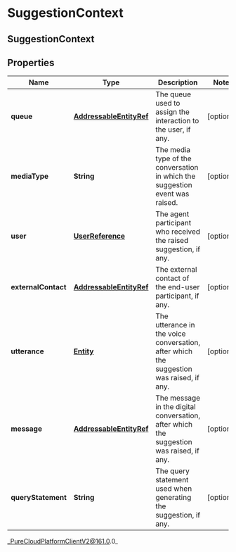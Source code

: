 # SuggestionContext

## SuggestionContext

## Properties

|Name | Type | Description | Notes|
|------------ | ------------- | ------------- | -------------|
| **queue** | [**AddressableEntityRef**](AddressableEntityRef) | The queue used to assign the interaction to the user, if any. | [optional] |
| **mediaType** | **String** | The media type of the conversation in which the suggestion event was raised. | [optional] |
| **user** | [**UserReference**](UserReference) | The agent participant who received the raised suggestion, if any. | [optional] |
| **externalContact** | [**AddressableEntityRef**](AddressableEntityRef) | The external contact of the end-user participant, if any. | [optional] |
| **utterance** | [**Entity**](Entity) | The utterance in the voice conversation, after which the suggestion was raised, if any. | [optional] |
| **message** | [**AddressableEntityRef**](AddressableEntityRef) | The message in the digital conversation, after which the suggestion was raised, if any. | [optional] |
| **queryStatement** | **String** | The query statement used when generating the suggestion, if any. | [optional] |



_PureCloudPlatformClientV2@161.0.0_
